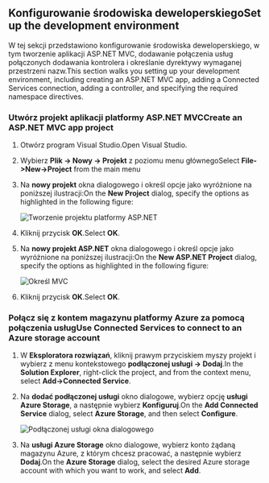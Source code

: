 ## <a name="set-up-the-development-environment"></a><span data-ttu-id="cd9da-101">Konfigurowanie środowiska deweloperskiego</span><span class="sxs-lookup"><span data-stu-id="cd9da-101">Set up the development environment</span></span>

<span data-ttu-id="cd9da-102">W tej sekcji przedstawiono konfigurowanie środowiska deweloperskiego, w tym tworzenie aplikacji ASP.NET MVC, dodawanie połączenia usług połączonych dodawania kontrolera i określanie dyrektywy wymaganej przestrzeni nazw.</span><span class="sxs-lookup"><span data-stu-id="cd9da-102">This section walks you setting up your development environment, including creating an ASP.NET MVC app, adding a Connected Services connection, adding a controller, and specifying the required namespace directives.</span></span>

### <a name="create-an-aspnet-mvc-app-project"></a><span data-ttu-id="cd9da-103">Utwórz projekt aplikacji platformy ASP.NET MVC</span><span class="sxs-lookup"><span data-stu-id="cd9da-103">Create an ASP.NET MVC app project</span></span>

1. <span data-ttu-id="cd9da-104">Otwórz program Visual Studio.</span><span class="sxs-lookup"><span data-stu-id="cd9da-104">Open Visual Studio.</span></span>

1. <span data-ttu-id="cd9da-105">Wybierz **Plik -> Nowy -> Projekt** z poziomu menu głównego</span><span class="sxs-lookup"><span data-stu-id="cd9da-105">Select **File->New->Project** from the main menu</span></span>

1. <span data-ttu-id="cd9da-106">Na **nowy projekt** okna dialogowego i określ opcje jako wyróżnione na poniższej ilustracji:</span><span class="sxs-lookup"><span data-stu-id="cd9da-106">On the **New Project** dialog, specify the options as highlighted in the following figure:</span></span>

    ![Tworzenie projektu platformy ASP.NET](./media/vs-storage-aspnet-getting-started-setup-dev-env/vs-storage-aspnet-getting-started-setup-dev-env-1.png)

1. <span data-ttu-id="cd9da-108">Kliknij przycisk **OK**.</span><span class="sxs-lookup"><span data-stu-id="cd9da-108">Select **OK**.</span></span>

1. <span data-ttu-id="cd9da-109">Na **nowy projekt ASP.NET** okna dialogowego i określ opcje jako wyróżnione na poniższej ilustracji:</span><span class="sxs-lookup"><span data-stu-id="cd9da-109">On the **New ASP.NET Project** dialog, specify the options as highlighted in the following figure:</span></span>

    ![Określ MVC](./media/vs-storage-aspnet-getting-started-setup-dev-env/vs-storage-aspnet-getting-started-setup-dev-env-2.png)

1. <span data-ttu-id="cd9da-111">Kliknij przycisk **OK**.</span><span class="sxs-lookup"><span data-stu-id="cd9da-111">Select **OK**.</span></span>

### <a name="use-connected-services-to-connect-to-an-azure-storage-account"></a><span data-ttu-id="cd9da-112">Połącz się z kontem magazynu platformy Azure za pomocą połączenia usług</span><span class="sxs-lookup"><span data-stu-id="cd9da-112">Use Connected Services to connect to an Azure storage account</span></span>

1. <span data-ttu-id="cd9da-113">W **Eksploratora rozwiązań**, kliknij prawym przyciskiem myszy projekt i wybierz z menu kontekstowego **podłączonej usługi -> Dodaj**.</span><span class="sxs-lookup"><span data-stu-id="cd9da-113">In the **Solution Explorer**, right-click the project, and from the context menu, select **Add->Connected Service**.</span></span>

1. <span data-ttu-id="cd9da-114">Na **dodać podłączonej usługi** okno dialogowe, wybierz opcję **usługi Azure Storage**, a następnie wybierz **Konfiguruj**.</span><span class="sxs-lookup"><span data-stu-id="cd9da-114">On the **Add Connected Service** dialog, select **Azure Storage**, and then select **Configure**.</span></span>

    ![Podłączonej usługi okna dialogowego](./media/vs-storage-aspnet-getting-started-setup-dev-env/vs-storage-aspnet-getting-started-setup-dev-env-3.png)

1. <span data-ttu-id="cd9da-116">Na **usługi Azure Storage** okno dialogowe, wybierz konto żądaną magazynu Azure, z którym chcesz pracować, a następnie wybierz **Dodaj**.</span><span class="sxs-lookup"><span data-stu-id="cd9da-116">On the **Azure Storage** dialog, select the desired Azure storage account with which you want to work, and select **Add**.</span></span>
